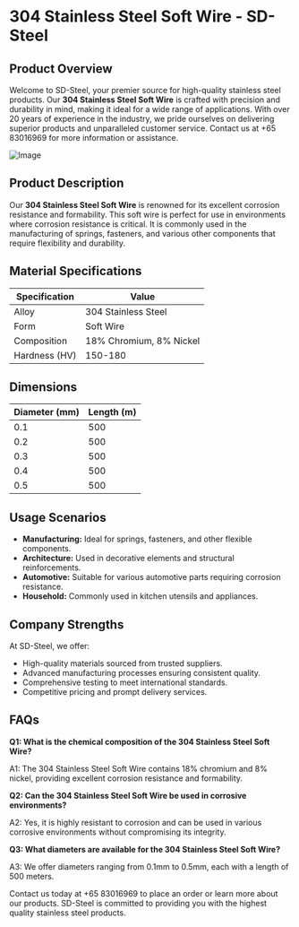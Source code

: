 # 304 Stainless Steel Soft Wire - SD-Steel

## Product Overview

Welcome to SD-Steel, your premier source for high-quality stainless steel products. Our **304 Stainless Steel Soft Wire** is crafted with precision and durability in mind, making it ideal for a wide range of applications. With over 20 years of experience in the industry, we pride ourselves on delivering superior products and unparalleled customer service. Contact us at +65 83016969 for more information or assistance.

![Image](https://github.com/user-attachments/assets/2567258e-e124-4816-932d-1809bd27ef0b)

## Product Description

Our **304 Stainless Steel Soft Wire** is renowned for its excellent corrosion resistance and formability. This soft wire is perfect for use in environments where corrosion resistance is critical. It is commonly used in the manufacturing of springs, fasteners, and various other components that require flexibility and durability.

## Material Specifications

| Specification | Value |
|---------------|-------|
| Alloy         | 304 Stainless Steel |
| Form          | Soft Wire |
| Composition   | 18% Chromium, 8% Nickel |
| Hardness (HV) | 150-180 |

## Dimensions

| Diameter (mm) | Length (m) |
|---------------|------------|
| 0.1           | 500        |
| 0.2           | 500        |
| 0.3           | 500        |
| 0.4           | 500        |
| 0.5           | 500        |

## Usage Scenarios

- **Manufacturing:** Ideal for springs, fasteners, and other flexible components.
- **Architecture:** Used in decorative elements and structural reinforcements.
- **Automotive:** Suitable for various automotive parts requiring corrosion resistance.
- **Household:** Commonly used in kitchen utensils and appliances.

## Company Strengths

At SD-Steel, we offer:

- High-quality materials sourced from trusted suppliers.
- Advanced manufacturing processes ensuring consistent quality.
- Comprehensive testing to meet international standards.
- Competitive pricing and prompt delivery services.

## FAQs

**Q1: What is the chemical composition of the 304 Stainless Steel Soft Wire?**

A1: The 304 Stainless Steel Soft Wire contains 18% chromium and 8% nickel, providing excellent corrosion resistance and formability.

**Q2: Can the 304 Stainless Steel Soft Wire be used in corrosive environments?**

A2: Yes, it is highly resistant to corrosion and can be used in various corrosive environments without compromising its integrity.

**Q3: What diameters are available for the 304 Stainless Steel Soft Wire?**

A3: We offer diameters ranging from 0.1mm to 0.5mm, each with a length of 500 meters.

Contact us today at +65 83016969 to place an order or learn more about our products. SD-Steel is committed to providing you with the highest quality stainless steel products.
